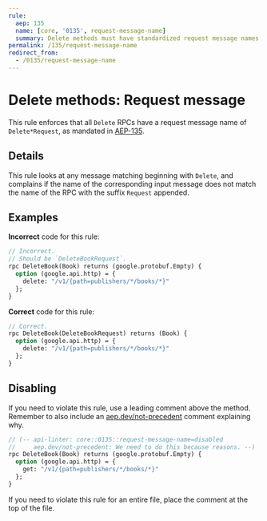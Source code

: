 ```yaml
---
rule:
  aep: 135
  name: [core, '0135', request-message-name]
  summary: Delete methods must have standardized request message names.
permalink: /135/request-message-name
redirect_from:
  - /0135/request-message-name
---
```


# Delete methods: Request message

This rule enforces that all `Delete` RPCs have a request message name of
`Delete*Request`, as mandated in [AEP-135][].

## Details

This rule looks at any message matching beginning with `Delete`, and complains
if the name of the corresponding input message does not match the name of the
RPC with the suffix `Request` appended.

## Examples

**Incorrect** code for this rule:

```proto
// Incorrect.
// Should be `DeleteBookRequest`.
rpc DeleteBook(Book) returns (google.protobuf.Empty) {
  option (google.api.http) = {
    delete: "/v1/{path=publishers/*/books/*}"
  };
}
```

**Correct** code for this rule:

```proto
// Correct.
rpc DeleteBook(DeleteBookRequest) returns (Book) {
  option (google.api.http) = {
    delete: "/v1/{path=publishers/*/books/*}"
  };
}
```

## Disabling

If you need to violate this rule, use a leading comment above the method.
Remember to also include an [aep.dev/not-precedent][] comment explaining why.

```proto
// (-- api-linter: core::0135::request-message-name=disabled
//     aep.dev/not-precedent: We need to do this because reasons. --)
rpc DeleteBook(Book) returns (google.protobuf.Empty) {
  option (google.api.http) = {
    get: "/v1/{path=publishers/*/books/*}"
  };
}
```

If you need to violate this rule for an entire file, place the comment at the
top of the file.

[aep-135]: https://aep.dev/135
[aep.dev/not-precedent]: https://aep.dev/not-precedent
